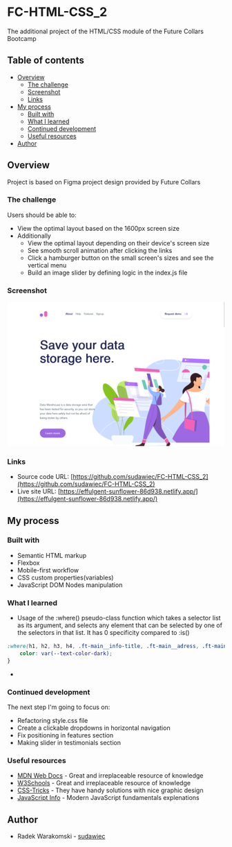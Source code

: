 # FC-HTML-CSS_2

The additional project of the HTML/CSS module of the Future Collars Bootcamp

## Table of contents

- [Overview](#overview)
  - [The challenge](#the-challenge)
  - [Screenshot](#screenshot)
  - [Links](#links)
- [My process](#my-process)
  - [Built with](#built-with)
  - [What I learned](#what-i-learned)
  - [Continued development](#continued-development)
  - [Useful resources](#useful-resources)
- [Author](#author)

## Overview

Project is based on Figma project design provided by Future Collars

### The challenge

Users should be able to:

- View the optimal layout based on the 1600px screen size
- Additionally
  - View the optimal layout depending on their device's screen size
  - See smooth scroll animation after clicking the links
  - Click a hamburger button on the small screen's sizes and see the vertical menu
  - Build an image slider by defining logic in the index.js file

### Screenshot

![The project no.2 website preview](./images/project-no2.png)

### Links

- Source code URL: [https://github.com/sudawiec/FC-HTML-CSS_2](https://github.com/sudawiec/FC-HTML-CSS_2)
- Live site URL: [https://effulgent-sunflower-86d938.netlify.app/](https://effulgent-sunflower-86d938.netlify.app/)

## My process

### Built with

- Semantic HTML markup
- Flexbox
- Mobile-first workflow
- CSS custom properties(variables)
- JavaScript DOM Nodes manipulation

### What I learned

- Usage of the :where() pseudo-class function which takes a selector list as its argument, and selects any element that can be selected by one of the selectors in that list. It has 0 specificity compared to :is()

```css
:where(h1, h2, h3, h4, .ft-main__info-title, .ft-main__adress, .ft-main__contact, .ft-main__title, .ft-bottom__left-text) {
    color: var(--text-color-dark);
}
```

-

### Continued development

The next step I'm going to focus on:

- Refactoring style.css file
- Create a clickable dropdowns in horizontal navigation
- Fix positioning in features section
- Making slider in testimonials section

### Useful resources

- [MDN Web Docs](https://developer.mozilla.org/en-US/) - Great and irreplaceable resource of knowledge
- [W3Schools](https://www.w3schools.com/) - Great and irreplaceable resource of knowledge
- [CSS-Tricks](https://css-tricks.com/) - They have handy solutions with nice graphic design
- [JavaScript Info](https://javascript.info/) - Modern JavaScript fundamentals explenations

## Author

- Radek Warakomski - [sudawiec](https://github.com/sudawiec)
